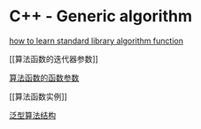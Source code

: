 # C++ - Generic algorithm

[how to learn standard library algorithm function](c++-algorithm-understand.md)

[[算法函数的迭代器参数]]

[算法函数的函数参数](c++-algorithm-callable-argument.md)

[[算法函数实例]]

[泛型算法结构](c++-泛型算符结构.md)
